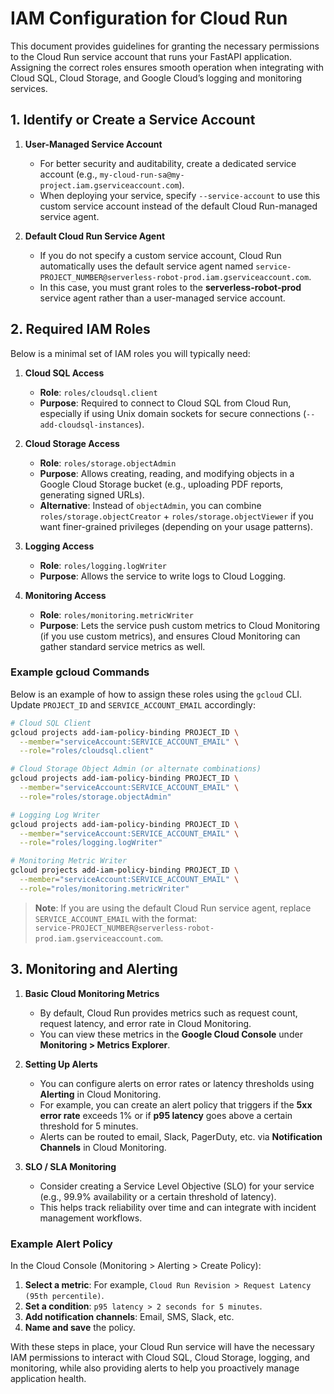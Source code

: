 # IAM Configuration for Cloud Run

This document provides guidelines for granting the necessary permissions to the Cloud Run service account that runs your FastAPI application. Assigning the correct roles ensures smooth operation when integrating with Cloud SQL, Cloud Storage, and Google Cloud’s logging and monitoring services.

## 1. Identify or Create a Service Account

1. **User-Managed Service Account**  
   - For better security and auditability, create a dedicated service account (e.g., `my-cloud-run-sa@my-project.iam.gserviceaccount.com`).
   - When deploying your service, specify `--service-account` to use this custom service account instead of the default Cloud Run-managed service agent.

2. **Default Cloud Run Service Agent**  
   - If you do not specify a custom service account, Cloud Run automatically uses the default service agent named `service-PROJECT_NUMBER@serverless-robot-prod.iam.gserviceaccount.com`.  
   - In this case, you must grant roles to the **serverless-robot-prod** service agent rather than a user-managed service account.

## 2. Required IAM Roles

Below is a minimal set of IAM roles you will typically need:

1. **Cloud SQL Access**  
   - **Role**: `roles/cloudsql.client`  
   - **Purpose**: Required to connect to Cloud SQL from Cloud Run, especially if using Unix domain sockets for secure connections (`--add-cloudsql-instances`).

2. **Cloud Storage Access**  
   - **Role**: `roles/storage.objectAdmin`  
   - **Purpose**: Allows creating, reading, and modifying objects in a Google Cloud Storage bucket (e.g., uploading PDF reports, generating signed URLs).  
   - **Alternative**: Instead of `objectAdmin`, you can combine `roles/storage.objectCreator` + `roles/storage.objectViewer` if you want finer-grained privileges (depending on your usage patterns).

3. **Logging Access**  
   - **Role**: `roles/logging.logWriter`  
   - **Purpose**: Allows the service to write logs to Cloud Logging.

4. **Monitoring Access**  
   - **Role**: `roles/monitoring.metricWriter`  
   - **Purpose**: Lets the service push custom metrics to Cloud Monitoring (if you use custom metrics), and ensures Cloud Monitoring can gather standard service metrics as well.

### Example gcloud Commands

Below is an example of how to assign these roles using the `gcloud` CLI. Update `PROJECT_ID` and `SERVICE_ACCOUNT_EMAIL` accordingly:

```bash
# Cloud SQL Client
gcloud projects add-iam-policy-binding PROJECT_ID \
  --member="serviceAccount:SERVICE_ACCOUNT_EMAIL" \
  --role="roles/cloudsql.client"

# Cloud Storage Object Admin (or alternate combinations)
gcloud projects add-iam-policy-binding PROJECT_ID \
  --member="serviceAccount:SERVICE_ACCOUNT_EMAIL" \
  --role="roles/storage.objectAdmin"

# Logging Log Writer
gcloud projects add-iam-policy-binding PROJECT_ID \
  --member="serviceAccount:SERVICE_ACCOUNT_EMAIL" \
  --role="roles/logging.logWriter"

# Monitoring Metric Writer
gcloud projects add-iam-policy-binding PROJECT_ID \
  --member="serviceAccount:SERVICE_ACCOUNT_EMAIL" \
  --role="roles/monitoring.metricWriter"
```

> **Note**: If you are using the default Cloud Run service agent, replace `SERVICE_ACCOUNT_EMAIL` with the format:  
> `service-PROJECT_NUMBER@serverless-robot-prod.iam.gserviceaccount.com`.

## 3. Monitoring and Alerting

1. **Basic Cloud Monitoring Metrics**  
   - By default, Cloud Run provides metrics such as request count, request latency, and error rate in Cloud Monitoring.
   - You can view these metrics in the **Google Cloud Console** under **Monitoring > Metrics Explorer**.

2. **Setting Up Alerts**  
   - You can configure alerts on error rates or latency thresholds using **Alerting** in Cloud Monitoring.  
   - For example, you can create an alert policy that triggers if the **5xx error rate** exceeds 1% or if **p95 latency** goes above a certain threshold for 5 minutes.
   - Alerts can be routed to email, Slack, PagerDuty, etc. via **Notification Channels** in Cloud Monitoring.

3. **SLO / SLA Monitoring**  
   - Consider creating a Service Level Objective (SLO) for your service (e.g., 99.9% availability or a certain threshold of latency).  
   - This helps track reliability over time and can integrate with incident management workflows.

### Example Alert Policy

In the Cloud Console (Monitoring > Alerting > Create Policy):
1. **Select a metric**: For example, `Cloud Run Revision > Request Latency (95th percentile)`.
2. **Set a condition**: `p95 latency > 2 seconds for 5 minutes`.
3. **Add notification channels**: Email, SMS, Slack, etc.
4. **Name and save** the policy.

With these steps in place, your Cloud Run service will have the necessary IAM permissions to interact with Cloud SQL, Cloud Storage, logging, and monitoring, while also providing alerts to help you proactively manage application health.
